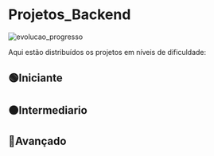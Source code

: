 # Projetos_Backend

![evolucao_progresso]()

 Aqui estão distribuídos os projetos em níveis de dificuldade:
 ## 🟢Iniciante


## 🟠Intermediario


## 🔴Avançado

